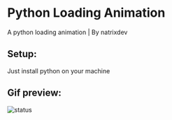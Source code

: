 # Python Loading Animation
A python loading animation | By natrixdev

## Setup:
Just install python on your machine 

## Gif preview:
![status](https://user-images.githubusercontent.com/88579983/185902206-4d86922e-280f-46d5-be0b-38aca4cb4bd6.gif)
